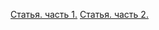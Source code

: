 [Статья. часть 1.](https://habr.com/ru/articles/276355/)
[Статья. часть 2.](https://habr.com/ru/articles/280766/)


